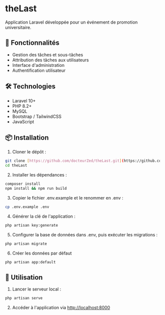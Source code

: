 # theLast

Application Laravel développée pour un événement de promotion universitaire.

## 🚀 Fonctionnalités

- Gestion des tâches et sous-tâches
- Attribution des tâches aux utilisateurs
- Interface d'administration
- Authentification utilisateur

## 🛠️ Technologies

- Laravel 10+
- PHP 8.2+
- MySQL
- Bootstrap / TailwindCSS
- JavaScript


## 📦 Installation

1. Cloner le dépôt :
```bash
git clone [https://github.com/docteurZed/theLast.git](https://github.com/docteurZed/theLast.git)
cd theLast
```

2. Installer les dépendances :
```bash
composer install
npm install && npm run build
```

3. Copier le fichier .env.example et le renommer en .env :
```bash
cp .env.example .env
```

4. Générer la clé de l'application :
```bash
php artisan key:generate
```

5. Configurer la base de données dans .env, puis exécuter les migrations :
```bash
php artisan migrate
```

6. Créer les données par défaut
```bash
php artisan app:default
```

## 🧪 Utilisation

1. Lancer le serveur local :
```bash
php artisan serve
```

2. Accéder à l'application via [http://localhost:8000](http://localhost:8000)